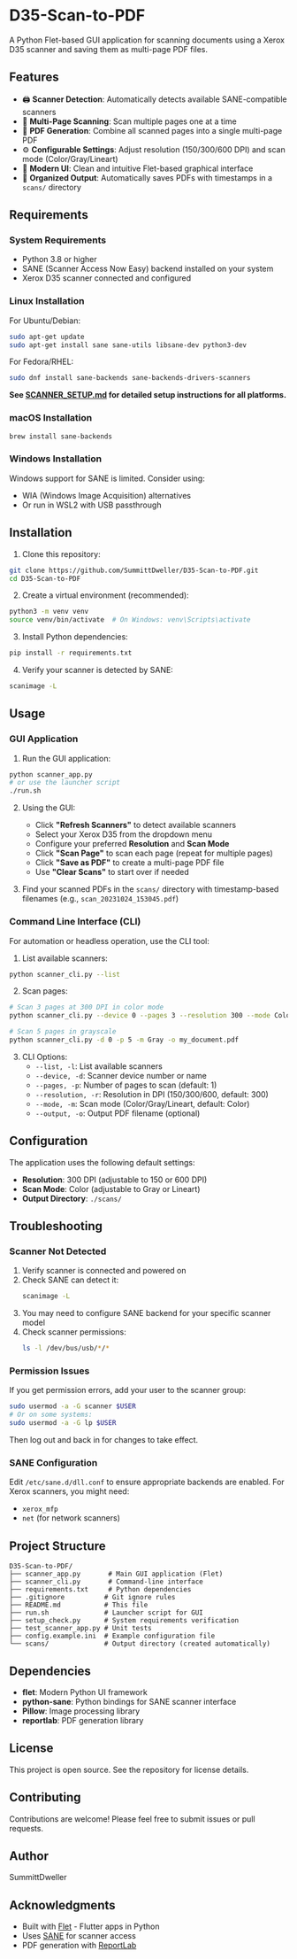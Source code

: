 # D35-Scan-to-PDF

A Python Flet-based GUI application for scanning documents using a Xerox D35 scanner and saving them as multi-page PDF files.

## Features

- 🖨️ **Scanner Detection**: Automatically detects available SANE-compatible scanners
- 📄 **Multi-Page Scanning**: Scan multiple pages one at a time
- 📑 **PDF Generation**: Combine all scanned pages into a single multi-page PDF
- ⚙️ **Configurable Settings**: Adjust resolution (150/300/600 DPI) and scan mode (Color/Gray/Lineart)
- 🎨 **Modern UI**: Clean and intuitive Flet-based graphical interface
- 💾 **Organized Output**: Automatically saves PDFs with timestamps in a `scans/` directory

## Requirements

### System Requirements

- Python 3.8 or higher
- SANE (Scanner Access Now Easy) backend installed on your system
- Xerox D35 scanner connected and configured

### Linux Installation

For Ubuntu/Debian:
```bash
sudo apt-get update
sudo apt-get install sane sane-utils libsane-dev python3-dev
```

For Fedora/RHEL:
```bash
sudo dnf install sane-backends sane-backends-drivers-scanners
```

**See [SCANNER_SETUP.md](SCANNER_SETUP.md) for detailed setup instructions for all platforms.**

### macOS Installation

```bash
brew install sane-backends
```

### Windows Installation

Windows support for SANE is limited. Consider using:
- WIA (Windows Image Acquisition) alternatives
- Or run in WSL2 with USB passthrough

## Installation

1. Clone this repository:
```bash
git clone https://github.com/SummittDweller/D35-Scan-to-PDF.git
cd D35-Scan-to-PDF
```

2. Create a virtual environment (recommended):
```bash
python3 -m venv venv
source venv/bin/activate  # On Windows: venv\Scripts\activate
```

3. Install Python dependencies:
```bash
pip install -r requirements.txt
```

4. Verify your scanner is detected by SANE:
```bash
scanimage -L
```

## Usage

### GUI Application

1. Run the GUI application:
```bash
python scanner_app.py
# or use the launcher script
./run.sh
```

2. Using the GUI:
   - Click **"Refresh Scanners"** to detect available scanners
   - Select your Xerox D35 from the dropdown menu
   - Configure your preferred **Resolution** and **Scan Mode**
   - Click **"Scan Page"** to scan each page (repeat for multiple pages)
   - Click **"Save as PDF"** to create a multi-page PDF file
   - Use **"Clear Scans"** to start over if needed

3. Find your scanned PDFs in the `scans/` directory with timestamp-based filenames (e.g., `scan_20231024_153045.pdf`)

### Command Line Interface (CLI)

For automation or headless operation, use the CLI tool:

1. List available scanners:
```bash
python scanner_cli.py --list
```

2. Scan pages:
```bash
# Scan 3 pages at 300 DPI in color mode
python scanner_cli.py --device 0 --pages 3 --resolution 300 --mode Color

# Scan 5 pages in grayscale
python scanner_cli.py -d 0 -p 5 -m Gray -o my_document.pdf
```

3. CLI Options:
   - `--list, -l`: List available scanners
   - `--device, -d`: Scanner device number or name
   - `--pages, -p`: Number of pages to scan (default: 1)
   - `--resolution, -r`: Resolution in DPI (150/300/600, default: 300)
   - `--mode, -m`: Scan mode (Color/Gray/Lineart, default: Color)
   - `--output, -o`: Output PDF filename (optional)

## Configuration

The application uses the following default settings:
- **Resolution**: 300 DPI (adjustable to 150 or 600 DPI)
- **Scan Mode**: Color (adjustable to Gray or Lineart)
- **Output Directory**: `./scans/`

## Troubleshooting

### Scanner Not Detected

1. Verify scanner is connected and powered on
2. Check SANE can detect it:
   ```bash
   scanimage -L
   ```
3. You may need to configure SANE backend for your specific scanner model
4. Check scanner permissions:
   ```bash
   ls -l /dev/bus/usb/*/*
   ```
   
### Permission Issues

If you get permission errors, add your user to the scanner group:
```bash
sudo usermod -a -G scanner $USER
# Or on some systems:
sudo usermod -a -G lp $USER
```

Then log out and back in for changes to take effect.

### SANE Configuration

Edit `/etc/sane.d/dll.conf` to ensure appropriate backends are enabled. For Xerox scanners, you might need:
- `xerox_mfp`
- `net` (for network scanners)

## Project Structure

```
D35-Scan-to-PDF/
├── scanner_app.py       # Main GUI application (Flet)
├── scanner_cli.py       # Command-line interface
├── requirements.txt     # Python dependencies
├── .gitignore          # Git ignore rules
├── README.md           # This file
├── run.sh              # Launcher script for GUI
├── setup_check.py      # System requirements verification
├── test_scanner_app.py # Unit tests
├── config.example.ini  # Example configuration file
└── scans/              # Output directory (created automatically)
```

## Dependencies

- **flet**: Modern Python UI framework
- **python-sane**: Python bindings for SANE scanner interface
- **Pillow**: Image processing library
- **reportlab**: PDF generation library

## License

This project is open source. See the repository for license details.

## Contributing

Contributions are welcome! Please feel free to submit issues or pull requests.

## Author

SummittDweller

## Acknowledgments

- Built with [Flet](https://flet.dev/) - Flutter apps in Python
- Uses [SANE](http://www.sane-project.org/) for scanner access
- PDF generation with [ReportLab](https://www.reportlab.com/)

